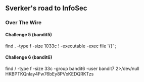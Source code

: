 ## Sverker's road to InfoSec

### Over The Wire
#### Challenge 5 (bandit5)
find . -type f -size 1033c \! -executable -exec file '{}' \;

#### Challenge 6 (bandit6)
find / -type f -size 33c -group bandit6 -user bandit7 2>/dev/null
HKBPTKQnIay4Fw76bEy8PVxKEDQRKTzs